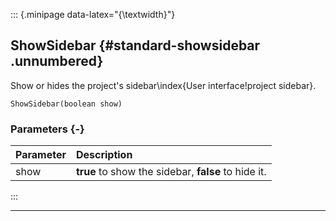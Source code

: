 ::: {.minipage data-latex="{\textwidth}"}
## ShowSidebar {#standard-showsidebar .unnumbered}

Show or hides the project's sidebar\index{User interface!project sidebar}.

```{sql}
ShowSidebar(boolean show)
```

### Parameters {-}

**Parameter** | **Description**
| :-- | :-- |
show | **true** to show the sidebar, **false** to hide it.
:::

***
